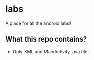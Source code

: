 # labs
A place for all the android labs!

## What this repo contains?
* Only XML and MainActivity java file!
